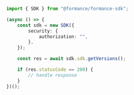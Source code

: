 <!-- Start SDK Example Usage -->


```typescript
import { SDK } from "@formance/formance-sdk";

(async () => {
    const sdk = new SDK({
        security: {
            authorization: "",
        },
    });

    const res = await sdk.sdk.getVersions();

    if (res.statusCode == 200) {
        // handle response
    }
})();

```
<!-- End SDK Example Usage -->